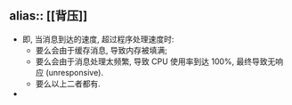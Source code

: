 alias:: [[背压]]
---

- 即, 当消息到达的速度, 超过程序处理速度时:
	- 要么会由于缓存消息, 导致内存被填满;
	- 要么会由于消息处理太频繁, 导致 CPU 使用率到达 100%, 最终导致无响应 (unresponsive).
	- 要么以上二者都有.
-